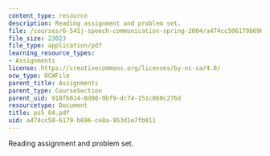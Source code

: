 ```yaml
---
content_type: resource
description: Reading assignment and problem set.
file: /courses/6-541j-speech-communication-spring-2004/a474cc506179b696ce8a953d1e7fb011_ps5_04.pdf
file_size: 23023
file_type: application/pdf
learning_resource_types:
- Assignments
license: https://creativecommons.org/licenses/by-nc-sa/4.0/
ocw_type: OCWFile
parent_title: Assignments
parent_type: CourseSection
parent_uid: 918fb024-8d00-9bf9-dc74-151c060c276d
resourcetype: Document
title: ps5_04.pdf
uid: a474cc50-6179-b696-ce8a-953d1e7fb011
---
```

Reading assignment and problem set.